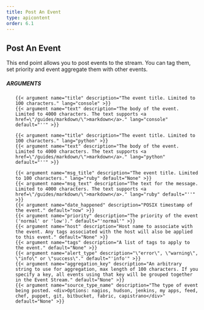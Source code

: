 ```yaml
---
title: Post An Event
type: apicontent
order: 6.1
---
```


## Post An Event
This end point allows you to post events to the stream. You can tag them, set priority and event aggregate them with other events.

##### ARGUMENTS
<ul class="arguments">

    {{< argument name="title" description="The event title. Limited to 100 characters." lang="console" >}}
    {{< argument name="text" description="The body of the event. Limited to 4000 characters. The text supports <a href=\"/guides/markdown/\">markdown</a>." lang="console" default="''" >}}

    {{< argument name="title" description="The event title. Limited to 100 characters." lang="python" >}}
    {{< argument name="text" description="The body of the event. Limited to 4000 characters. The text supports <a href=\"/guides/markdown/\">markdown</a>." lang="python" default="''" >}}

    {{< argument name="msg_title" description="The event title. Limited to 100 characters." lang="ruby" default="None" >}}
    {{< argument name="msg_text" description="The text for the message. Limited to 4000 characters. The text supports <a href=\"/guides/markdown/\">markdown</a>." lang="ruby" default="''" >}}
    {{< argument name="date_happened" description="POSIX timestamp of the event." default="now" >}}
    {{< argument name="priority" description="The priority of the event ('normal' or 'low')." default="'normal'" >}}
    {{< argument name="host" description="Host name to associate with the event. Any tags associated with the host will also be applied to this event." default="None" >}}
    {{< argument name="tags" description="A list of tags to apply to the event." default="None" >}}
    {{< argument name="alert_type" description="\"error\", \"warning\", \"info\" or \"success\"." default="'info'" >}}
    {{< argument name="aggregation_key" description="An arbitrary string to use for aggregation, max length of 100 characters. If you specify a key, all events using that key will be grouped together in the Event Stream." default="None" >}}
    {{< argument name="source_type_name" description="The type of event being posted. <div>Options: nagios, hudson, jenkins, my apps, feed, chef, puppet, git, bitbucket, fabric, capistrano</div>" default="None" >}}
</ul>
